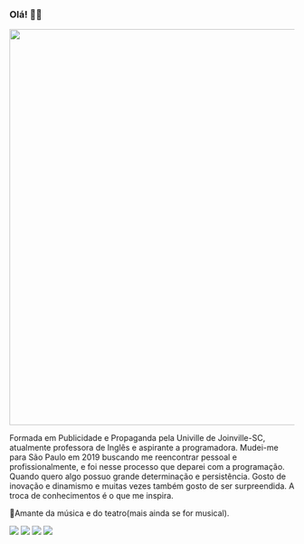 ### Olá! 👋🏻

<img src="https://i.imgur.com/eZwmP2a.png" width="700px">

Formada em Publicidade e Propaganda pela Univille de Joinville-SC, atualmente professora de Inglês e aspirante a programadora. Mudei-me para São Paulo em 2019 buscando me reencontrar pessoal e profissionalmente, e foi nesse processo que deparei com a programação. Quando quero algo possuo grande determinação e persistência. Gosto de inovação e dinamismo e muitas vezes também gosto de ser surpreendida. A troca de conhecimentos é o que me inspira. 

🎼Amante da música e do teatro(mais ainda se for musical).

![](https://img.shields.io/badge/Code-Java-informational?style=flat&logo=<LOGO_NAME>&logoColor=white&color=d65f4f) 
![](https://img.shields.io/badge/Code-Javascript-informational?style=flat&logo=<LOGO_NAME>&logoColor=white&color=d65f4f)
![](https://img.shields.io/badge/Tools-MySQL-informational?style=flat&logo=<LOGO_NAME>&logoColor=white&color=d65f4f)
![](https://img.shields.io/badge/Tools-SpringBoot-informational?style=flat&logo=<LOGO_NAME>&logoColor=white&color=d65f4f)
